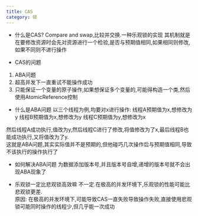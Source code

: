 ```yaml
---
title: CAS
category: 锁
---
```

- 什么是CAS?
Compare and swap,比较并交换.一种乐观锁的实现
其机制就是在要修改资源时会先对资源进行一个检验,是否与预期值相同,如果相同则修改,如果不同则不进行操作  

- CAS的问题
1. ABA问题
2. 超高并发下一直重试不能操作成功
3. 只能保证一个变量的原子操作,如果想保证多个变量的,可能得构造一个类,然后使用AtomicReference控制

- 什么是ABA问题
以三个线程为例,均要对x进行操作:
线程A预期值为x,想修改为y
线程B预期值为x,想修改为y
线程C预期值为y,想修改为x

然后线程A成功执行,值改为y,然后线程C进行了修改,将值修改为了x,最后线程B也能成功执行,又将值改为了y.  
这就是ABA问题,其实实际值并不是预期的,但他碰巧几次操作后与预期值相同,导致不该执行的操作执行了

- 如何解决ABA问题
为数据添加版本号,并且版本号自增,递增的版本号就不会出现ABA现象了  

- 乐观锁一定比悲观锁高效嘛
不一定.在极高的并发环境下,乐观锁的性能可能比悲观锁更差.  
原因: 在极高的并发环境下,可能导致CAS一直失败导致操作失败,直接使用悲观锁可能同时操作的线程少,但几乎能一次成功  
